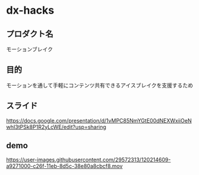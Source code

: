 # dx-hacks
## プロダクト名
モーションブレイク

## 目的
モーションを通して手軽にコンテンツ共有できるアイスブレイクを支援するため

## スライド
https://docs.google.com/presentation/d/1vMPC85NmYGtE00dNEXWxiiOeNwhI3tPSk8P1R2yLcWE/edit?usp=sharing

## demo

https://user-images.githubusercontent.com/29572313/120214609-a9271000-c26f-11eb-8d5c-38e80a8cbcf8.mov

